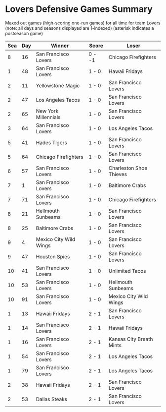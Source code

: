 # Lovers Defensive Games Summary



Maxed out games (high-scoring one-run games) for all time for team Lovers (note: all days and seasons displayed are 1-indexed) (asterisk indicates a postseason game)


| Sea | Day | Winner | Score | Loser | 
| ------ |------ |------ |------ |------ |
| 8 | 16 | San Francisco Lovers | 0 - -1 | Chicago Firefighters | 
| 1 | 48 | San Francisco Lovers | 1 - 0 | Hawaii Fridays | 
| 2 | 11 | Yellowstone Magic | 1 - 0 | San Francisco Lovers | 
| 2 | 47 | Los Angeles Tacos | 1 - 0 | San Francisco Lovers | 
| 2 | 65 | New York Millennials | 1 - 0 | San Francisco Lovers | 
| 3 | 64 | San Francisco Lovers | 1 - 0 | Los Angeles Tacos | 
| 5 | 41 | Hades Tigers | 1 - 0 | San Francisco Lovers | 
| 5 | 64 | Chicago Firefighters | 1 - 0 | San Francisco Lovers | 
| 6 | 57 | San Francisco Lovers | 1 - 0 | Charleston Shoe Thieves | 
| 7 | 1 | San Francisco Lovers | 1 - 0 | Baltimore Crabs | 
| 7 | 71 | San Francisco Lovers | 1 - 0 | Chicago Firefighters | 
| 8 | 21 | Hellmouth Sunbeams | 1 - 0 | San Francisco Lovers | 
| 8 | 25 | Baltimore Crabs | 1 - 0 | San Francisco Lovers | 
| 9 | 4 | Mexico City Wild Wings | 1 - 0 | San Francisco Lovers | 
| 9 | 47 | Houston Spies | 1 - 0 | San Francisco Lovers | 
| 10 | 41 | San Francisco Lovers | 1 - 0 | Unlimited Tacos | 
| 10 | 53 | San Francisco Lovers | 1 - 0 | Hellmouth Sunbeams | 
| 10 | 91 | San Francisco Lovers | 1 - 0 | Mexico City Wild Wings | 
| 1 | 13 | Hawaii Fridays | 2 - 1 | San Francisco Lovers | 
| 1 | 14 | San Francisco Lovers | 2 - 1 | Hawaii Fridays | 
| 1 | 16 | San Francisco Lovers | 2 - 1 | Kansas City Breath Mints | 
| 1 | 54 | San Francisco Lovers | 2 - 1 | Los Angeles Tacos | 
| 1 | 79 | San Francisco Lovers | 2 - 1 | Los Angeles Tacos | 
| 2 | 38 | Hawaii Fridays | 2 - 1 | San Francisco Lovers | 
| 2 | 53 | Dallas Steaks | 2 - 1 | San Francisco Lovers | 


